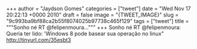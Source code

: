 
+++
author = "Jaydson Gomes"
categories = ["tweet"]
date = "Wed Nov 17 20:22:13 +0000 2010"
draft = false
image = "{TWEET_IMAGE}"
slug = "9c993ba9bf88ca2b55f8074025b97738c465f129"
tags = ["tweet"]
title = """Sonho né RT @felipenmoura..."""
+++
Sonho né RT @felipenmoura: Queria ter lido: 'Windows 8 pode basear sua operação no linux" http://tinyurl.com/35esbt3
